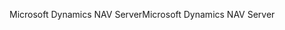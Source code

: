 <span data-ttu-id="06667-101">Microsoft Dynamics NAV Server</span><span class="sxs-lookup"><span data-stu-id="06667-101">Microsoft Dynamics NAV Server</span></span>